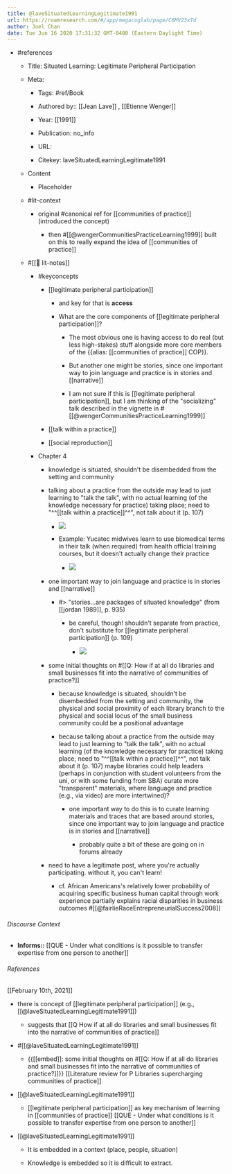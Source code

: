 ```yaml
---
title: @laveSituatedLearningLegitimate1991
url: https://roamresearch.com/#/app/megacoglab/page/C6MV23xTd
author: Joel Chan
date: Tue Jun 16 2020 17:31:32 GMT-0400 (Eastern Daylight Time)
---
```


- #references

    - Title: Situated Learning: Legitimate Peripheral Participation

    - Meta:

        - Tags: #ref/Book

        - Authored by::  [[Jean Lave]] ,  [[Etienne Wenger]]

        - Year: [[1991]]

        - Publication: no_info

        - URL:

        - Citekey: laveSituatedLearningLegitimate1991

    - Content

        - Placeholder

    - #lit-context

        - original #canonical ref for [[communities of practice]] (introduced the concept)

            - then #[[@wengerCommunitiesPracticeLearning1999]] built on this to really expand the idea of [[communities of practice]]

    - #[[📝 lit-notes]]

        - #keyconcepts

            - [[legitimate peripheral participation]]

                - and key for that is **access**

                - What are the core components of [[legitimate peripheral participation]]?

                    - The most obvious one is having access to do real (but less high-stakes) stuff alongside more core members of the {{alias: [[communities of practice]] COP}}.

                    - But another one might be stories, since one important way to join language and practice is in stories and [[narrative]]

                    - I am not sure if this is [[legitimate peripheral participation]], but I am thinking of the "socializing" talk described in the vignette in #[[@wengerCommunitiesPracticeLearning1999]]

            - [[talk within a practice]]

            - [[social reproduction]]

        - Chapter 4

            - knowledge is situated, shouldn't be disembedded from the setting and community

            - talking about a practice from the outside may lead to just learning to "talk the talk", with no actual learning (of the knowledge necessary for practice) taking place; need to "^^[[talk within a practice]]^^", not talk about it (p. 107)

                - ![](https://firebasestorage.googleapis.com/v0/b/firescript-577a2.appspot.com/o/imgs%2Fapp%2Fmegacoglab%2F_B3ynM4S5p.png?alt=media&token=0c828e34-004a-4a2c-a520-d312d601fed2)

                - Example: Yucatec midwives learn to use biomedical terms in their talk (when required) from health official training courses, but it doesn't actually change their practice

                    - ![](https://firebasestorage.googleapis.com/v0/b/firescript-577a2.appspot.com/o/imgs%2Fapp%2Fmegacoglab%2FQT-903XvEu.png?alt=media&token=3d14c949-2e3c-48e6-9d3b-129a223bd031)

            - one important way to join language and practice is in stories and [[narrative]]

                - #> "stories...are packages of situated knowledge" (from [[jordan 1989]], p. 935)

                    - be careful, though! shouldn't separate from practice, don't substitute for [[legitimate peripheral participation]] (p. 109)

                        - ![](https://firebasestorage.googleapis.com/v0/b/firescript-577a2.appspot.com/o/imgs%2Fapp%2Fmegacoglab%2FSlf3EO3yxQ.png?alt=media&token=abc58a64-5d7d-49ad-a281-a0831fcf9ffc)

            - some initial thoughts on #[[Q: How if at all do libraries and small businesses fit into the narrative of communities of practice?]]

                - because knowledge is situated, shouldn't be disembedded from the setting and community, the physical and social proximity of each library branch to the physical and social locus of the small business community could be a positional advantage

                - because talking about a practice from the outside may lead to just learning to "talk the talk", with no actual learning (of the knowledge necessary for practice) taking place; need to "^^[[talk within a practice]]^^", not talk about it (p. 107) maybe libraries could help leaders (perhaps in conjunction with student volunteers from the uni, or with some funding from SBA) curate more "transparent" materials, where language and practice (e.g., via video) are more intertwined)?

                    - one important way to do this is to curate learning materials and traces that are based around stories, since one important way to join language and practice is in stories and [[narrative]]

                        - probably quite a bit of these are going on in forums already

            - need to have a legitimate post, where you're actually participating. without it, you can't learn!

                - cf. African Americans's relatively lower probability of acquiring specific business human capital through work experience partially explains racial disparities in business outcomes #[[@fairlieRaceEntrepreneurialSuccess2008]]

###### Discourse Context

- **Informs::** [[QUE - Under what conditions is it possible to transfer expertise from one person to another]]

###### References

[[February 10th, 2021]]

- there is concept of [[legitimate peripheral participation]] (e.g., [[@laveSituatedLearningLegitimate1991]])

    - suggests that
[[Q How if at all do libraries and small businesses fit into the narrative of communities of practice]]

- #[[@laveSituatedLearningLegitimate1991]]

    - {{[[embed]]: some initial thoughts on #[[Q: How if at all do libraries and small businesses fit into the narrative of communities of practice?]]}}
[[Literature review for P Libraries supercharging communities of practice]]

- [[@laveSituatedLearningLegitimate1991]]

    - [[legitimate peripheral participation]] as key mechanism of learning in [[communities of practice]]
[[QUE - Under what conditions is it possible to transfer expertise from one person to another]]

- [[@laveSituatedLearningLegitimate1991]]

    - It is embedded in a context (place, people, situation)

    - Knowledge is embedded so it is difficult to extract.
